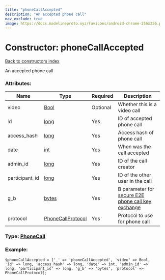 ```yaml
---
title: "phoneCallAccepted"
description: "An accepted phone call"
nav_exclude: true
image: https://docs.madelineproto.xyz/favicons/android-chrome-256x256.png
---
```

# Constructor: phoneCallAccepted  
[Back to constructors index](/API_docs/constructors/index.html)



An accepted phone call

### Attributes:

| Name     |    Type       | Required | Description |
|----------|---------------|----------|-------------|
|video|[Bool](/API_docs/types/Bool.html) | Optional|Whether this is a video call|
|id|[long](/API_docs/types/long.html) | Yes|ID of accepted phone call|
|access\_hash|[long](/API_docs/types/long.html) | Yes|Access hash of phone call|
|date|[int](/API_docs/types/int.html) | Yes|When was the call accepted|
|admin\_id|[long](/API_docs/types/long.html) | Yes|ID of the call creator|
|participant\_id|[long](/API_docs/types/long.html) | Yes|ID of the other user in the call|
|g\_b|[bytes](/API_docs/types/bytes.html) | Yes|B parameter for [secure E2E phone call key exchange](https://core.telegram.org/api/end-to-end/voice-calls)|
|protocol|[PhoneCallProtocol](/API_docs/types/PhoneCallProtocol.html) | Yes|Protocol to use for phone call|



### Type: [PhoneCall](/API_docs/types/PhoneCall.html)


### Example:

```
$phoneCallAccepted = ['_' => 'phoneCallAccepted', 'video' => Bool, 'id' => long, 'access_hash' => long, 'date' => int, 'admin_id' => long, 'participant_id' => long, 'g_b' => 'bytes', 'protocol' => PhoneCallProtocol];
```  
